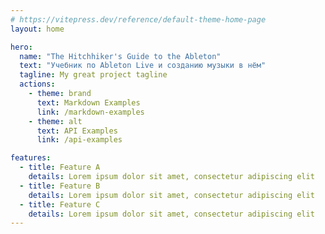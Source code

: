 ```yaml
---
# https://vitepress.dev/reference/default-theme-home-page
layout: home

hero:
  name: "The Hitchhiker's Guide to the Ableton"
  text: "Учебник по Ableton Live и созданию музыки в нём"
  tagline: My great project tagline
  actions:
    - theme: brand
      text: Markdown Examples
      link: /markdown-examples
    - theme: alt
      text: API Examples
      link: /api-examples

features:
  - title: Feature A
    details: Lorem ipsum dolor sit amet, consectetur adipiscing elit
  - title: Feature B
    details: Lorem ipsum dolor sit amet, consectetur adipiscing elit
  - title: Feature C
    details: Lorem ipsum dolor sit amet, consectetur adipiscing elit
---
```


